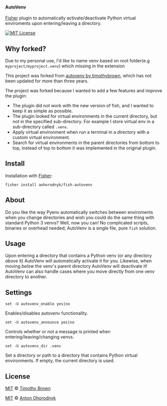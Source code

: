 #### AutoVenv
[Fisher][fisher] plugin to automatically activate/deactivate Python virtual enviroments upon entering/leaving a directory.

[![MIT License][license-badge]](/LICENSE)
</br>

## Why forked?

Due to my personal use, I'd like to name venv based on root folder(e.g `myproject/myproject.venv`) which missing in the extension

This project was forked from [autovenv by timothybrown](https://github.com/timothybrown/fish-autovenv), which has not been updated for more than three years.

The project was forked because I wanted to add a few features and improve the plugin:
* The plugin did not work with the new version of fish, and I wanted to keep it as simple as possible.
* The plugin looked for virtual environments in the current directory, but not in the specified sub-directory. For example I store virtual env in a sub-directory called `.venv`.
* Apply virtual environment when run a terminal in a directory with a custom virtual environment.
* Search for virtual environments in the parent directories from bottom to top, instead of top to bottom it was implemented in the original plugin.

## Install
Installation with [Fisher][fisher]:

    fisher install aohorodnyk/fish-autovenv

## About
Do you like the way Pyenv automatically switches between enviroments when you change directories and wish
you could do the same thing with standard Python 3 venvs? Well, now you can! No complicated scripts,
binaries or overhead needed; AutoVenv is a single file, pure `fish` solution.

## Usage
Upon entering a directory that contains a Python venv (or any directory *above* it) AutoVenv will automatically
activate it for you. Likewise, when moving *below* the venv's parent directory AutoVenv will deactivate it!
AutoVenv can also handle cases where you move directly from one venv directory to another.

## Settings
    set -U autovenv_enable yes|no
Enables/disables autovenv functionality.

    set -U autovenv_announce yes|no
Controls whether or not a message is printed when entering/leaving/changing venvs.

    set -U autovenv_dir .venv
Set a directory or path to a directory that contains Python virtual environments. If empty, the current directory is used.


## License
[MIT][mit] © [Timothy Brown][author]

[MIT][mit] © [Anton Ohorodnyk][author2]

[author]: https://github.com/timothybrown
[author2]: https://github.com/aohorodnyk
[license-badge]: https://img.shields.io/badge/license-MIT-007EC7.svg?style=flat-square
[mit]: http://opensource.org/licenses/MIT
[fisher]: https://github.com/jorgebucaran/fisher
